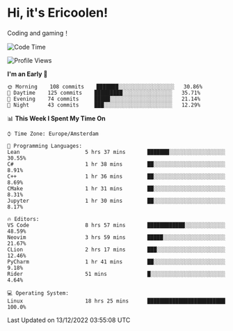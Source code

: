 # Hi, it's Ericoolen!
Coding and gaming！

<!--START_SECTION:waka-->
![Code Time](http://img.shields.io/badge/Code%20Time-568%20hrs%2020%20mins-blue)

![Profile Views](http://img.shields.io/badge/Profile%20Views-8-blue)

**I'm an Early 🐤** 

```text
🌞 Morning    108 commits    ███████░░░░░░░░░░░░░░░░░░   30.86% 
🌆 Daytime    125 commits    █████████░░░░░░░░░░░░░░░░   35.71% 
🌃 Evening    74 commits     █████░░░░░░░░░░░░░░░░░░░░   21.14% 
🌙 Night      43 commits     ███░░░░░░░░░░░░░░░░░░░░░░   12.29%

```


📊 **This Week I Spent My Time On** 

```text
⌚︎ Time Zone: Europe/Amsterdam

💬 Programming Languages: 
Lean                     5 hrs 37 mins       ███████░░░░░░░░░░░░░░░░░░   30.55% 
C#                       1 hr 38 mins        ██░░░░░░░░░░░░░░░░░░░░░░░   8.91% 
C++                      1 hr 36 mins        ██░░░░░░░░░░░░░░░░░░░░░░░   8.69% 
CMake                    1 hr 31 mins        ██░░░░░░░░░░░░░░░░░░░░░░░   8.31% 
Jupyter                  1 hr 30 mins        ██░░░░░░░░░░░░░░░░░░░░░░░   8.17%

🔥 Editors: 
VS Code                  8 hrs 57 mins       ████████████░░░░░░░░░░░░░   48.59% 
Neovim                   3 hrs 59 mins       █████░░░░░░░░░░░░░░░░░░░░   21.67% 
CLion                    2 hrs 17 mins       ███░░░░░░░░░░░░░░░░░░░░░░   12.46% 
PyCharm                  1 hr 41 mins        ██░░░░░░░░░░░░░░░░░░░░░░░   9.18% 
Rider                    51 mins             █░░░░░░░░░░░░░░░░░░░░░░░░   4.64%

💻 Operating System: 
Linux                    18 hrs 25 mins      █████████████████████████   100.0%

```


 Last Updated on 13/12/2022 03:55:08 UTC
<!--END_SECTION:waka-->

